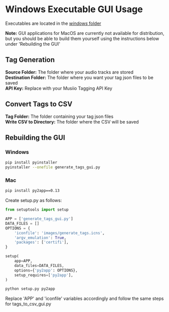 # Windows Executable GUI Usage

Executables are located in the [*windows* folder](.)

**Note:** GUI applications for MacOS are currently not available for distribution, but you should be able to build them yourself using the instructions below under 'Rebuilding the GUI'

## Tag Generation

**Source Folder:** The folder where your audio tracks are stored\
**Destination Folder:** The folder where you want your tag json files to be saved\
**API Key:** Replace with your Musiio Tagging API Key

## Convert Tags to CSV

**Tag Folder:** The folder containing your tag json files\
**Write CSV to Directory:** The folder where the CSV will be saved

## Rebuilding the GUI

### Windows
```bash
pip install pyinstaller
pyinstaller --onefile generate_tags_gui.py
```

### Mac
```bash
pip install py2app==0.13
```

Create setup.py as follows:

```python
from setuptools import setup

APP = ['generate_tags_gui.py']
DATA_FILES = []
OPTIONS = {
    'iconfile': 'images/generate_tags.icns',
    'argv_emulation': True,
    'packages': ['certifi'],
}

setup(
    app=APP,
    data_files=DATA_FILES,
    options={'py2app': OPTIONS},
    setup_requires=['py2app'],
)
```

```bash
python setup.py py2app
```

Replace 'APP' and 'iconfile' variables accordingly and follow the same steps for tags_to_csv_gui.py
